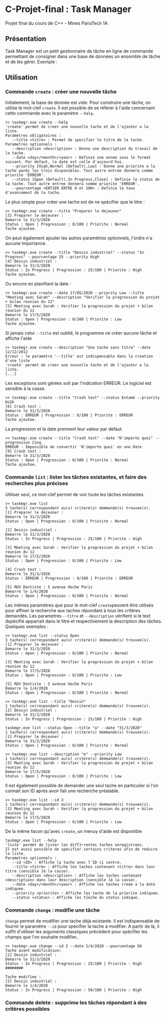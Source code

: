 # C-Projet-final : Task Manager
Projet final du cours de C++ - Mines ParisTech 1A

## Présentation
Task Manager est un petit gestionnaire de tâche en ligne de commande permettant de consigner dans une base de données un ensemble de tâche et de les gérer.
Exemple :

## Utilisation
### Commande `create` : créer une nouvelle tâche
Initialement, la base de donnée est vide. Pour construire une tâche, on utilise le mot-clef `create`.
Il est possible de se réferer à l'aide concernant cette commande avec le paramètre `--help`.
```
>> taskmgr.exe create --help
'create' permet de creer une nouvelle tache et de l'ajouter a la liste.
Parametres obligatoires :
   --title <titre> : Permet de specifier le titre de la tache.
Parametres optionnels :
   --description <description> : Donne une description du travail de la tache.
   --date <day>/<month>/<year> : Definie une annee sous le format suivant. Par defaut, la date est celle d'aujourd'hui.
   --priority [High,Normal (Default),Low] : Donne une priorite a la tache parmi les trois disponibles. Tout autre entree donnera comme priorite 'ERREUR'.
   --status [Open (Default),In Progress,Close] : Definie le status de la tache. Tout autre entree donnera comme priorite 'ERREUR'.
   --pourcentage <ENTIER ENTRE 0 et 100> : Definie le taux d'avancement de la tache.
```

Le plus simple pour créer une tache est de ne spécifier que le titre :
```
>> taskmgr.exe create --title "Preparer le dejeuner"
[3] Preparer le dejeuner :
Demarre le 31/3/2020
Status : Open | Progression : 0/100 | Priorite : Normal
Tache ajoutee.
```
On peut également ajouter les autres paramètres optionnels, l'ordre n'a aucune importance.
```
>> taskmgr.exe create --title "Dessin industriel" --status "In Progress" --pourcentage 25 --priority High
[4] Dessin industriel :
Demarre le 31/3/2020
Status : In Progress | Progression : 25/100 | Priorite : High
Tache ajoutee.
```
Ou encore en planifiant la date :
```
>> taskmgr.exe create --date 17/05/2020 --priority Low --title "Meeting avec Sarah" --description "Verifier la progression du projet + bilan reunion du 12"
[5] Meeting avec Sarah : Verifier la progression du projet + bilan reunion du 12
Demarre le 17/5/2020
Status : Open | Progression : 0/100 | Priorite : Low
Tache ajoutee.
```

Si jamais celui `--title` est oublié, le programme ne créer aucune tâche et affiche l'aide
```
>> taskmgr.exe create --description "Une tache sans titre" --date 12/12/2012
Erreur : le parametre '--title' est indispensable dans la creation d'une liste
'create' permet de creer une nouvelle tache et de l'ajouter a la liste.
[...]
```

Les exceptions sont gérées soit par l'indication ERREUR. Le logiciel est sensible à la casse.
```
>> taskmgr.exe create --title "Crash test" --status Entamé --priority HiGh
[6] Crash test :
Demarre le 31/3/2020
Status : ERREUR | Progression : 0/100 | Priorite : ERREUR
Tache ajoutee.
```

La progression et la date prennent leur valeur par defaut.
```
>> taskmgr.exe create --title "Crash test" --date "N'importe quoi" --progression Cinq
ERREUR : Impossible de convertir 'N'importe quoi' en une Date
[9] Crash test :
Demarre le 31/3/2020
Status : Open | Progression : 0/100 | Priorite : Normal
Tache ajoutee.
```

### Commande `list` : lister les tâches existantes, et faire des recherches plus précises
Utiliser seul, ce mot-clef permet de voir toute les tâches existantes.
```
>> taskmgr.exe list
5 tache(s) correspondant au(x) critere(s) demmande(s) trouvee(s).
[1] Preparer le dejeuner :
Demarre le 31/3/2020
Status : Open | Progression : 0/100 | Priorite : Normal

[2] Dessin industriel :
Demarre le 31/3/2020
Status : In Progress | Progression : 25/100 | Priorite : High

[3] Meeting avec Sarah : Verifier la progression du projet + bilan reunion du 12
Demarre le 17/5/2020
Status : Open | Progression : 0/100 | Priorite : Low

[4] Crash test :
Demarre le 31/3/2020
Status : ERREUR | Progression : 0/100 | Priorite : ERREUR

[5] RDV Dentiste : 5 avenue Hoche Paris
Demarre le 1/4/2020
Status : Open | Progression : 0/100 | Priorite : Normal
```

Les mêmes paramètres que pour le mot-clef `create`peuvent être utilisés pour affiner la recherche aux taches répondant à tous les critères demandés. Les parametres `--titre` et `--description` vérifient si le text dspécifié apparrait dans le titre et respectivement la description des tâches.
Quelques exemples :
```
>> taskmgr.exe list --status Open
3 tache(s) correspondant au(x) critere(s) demmande(s) trouvee(s).
[1] Preparer le dejeuner :
Demarre le 31/3/2020
Status : Open | Progression : 0/100 | Priorite : Normal

[3] Meeting avec Sarah : Verifier la progression du projet + bilan reunion du 12
Demarre le 17/5/2020
Status : Open | Progression : 0/100 | Priorite : Low

[5] RDV Dentiste : 5 avenue Hoche Paris
Demarre le 1/4/2020
Status : Open | Progression : 0/100 | Priorite : Normal
```

```
>> taskmgr.exe list --title "Dessin"
1 tache(s) correspondant au(x) critere(s) demmande(s) trouvee(s).
[2] Dessin industriel :
Demarre le 31/3/2020
Status : In Progress | Progression : 25/100 | Priorite : High
```

```
taskmgr.exe list --status Open --title "a" --date "31/3/2020"
1 tache(s) correspondant au(x) critere(s) demmande(s) trouvee(s).
[1] Preparer le dejeuner :
Demarre le 31/3/2020
Status : Open | Progression : 0/100 | Priorite : Normal
```

```
>> taskmgr.exe list --description "e" --priority Low
1 tache(s) correspondant au(x) critere(s) demmande(s) trouvee(s).
[3] Meeting avec Sarah : Verifier la progression du projet + bilan reunion du 12
Demarre le 17/5/2020
Status : Open | Progression : 0/100 | Priorite : Low
```

Il est également possible de demander une seul tache en particulier si l'on connait son ID après avoir fait une recherche préalable.
```
>> taskmgr.exe list --id 3
1 tache(s) correspondant au(x) critere(s) demmande(s) trouvee(s).
[3] Meeting avec Sarah : Verifier la progression du projet + bilan reunion du 12
Demarre le 17/5/2020
Status : Open | Progression : 0/100 | Priorite : Low
```

De la même facon qu'avec `create`, un menuy d'aide est disponible
```
taskmgr.exe list --help
'liste' permet de lister les diff├⌐rentes taches enregistrees.
Il est aussi possible de specifier certains criteres afin de reduire la liste.
Parametres optionnels :
   --id <ID> : Affiche la tache avec l'ID ci contre.
   --title <titre> : Affiche les taches contenant <titre> dans leur titre (sensible ├á la casse).
   --description <description> : Affiche les taches contenant <description> dans leur description (sensible ├á la casse).
   --date <day>/<month>/<year> : Affiche les taches creee a la date indiquee.
   --priority <priorite> : Affiche les tache de la priorite indiquee.
   --status <status> : Affiche les t├óche du status indique.
```

### Commande `change` : modifie une tâche
`change` permet de modifier une tache déjà existante.
Il est indispensable de fournir le paramètre `--id` pour spécifier la tache à modifier.
A partir de là, il suffit d'utiliser les arguments classiques précédent pour spécifier les champs que l'on souhaite modifier..
```
>> taskmgr.exe change --id 2 --date 1/4/2020 --pourcentage 50
Tache avant modification:
[2] Dessin industriel :
Demarre le 31/3/2020
Status : In Progress | Progression : 25/100 | Priorite : High
########

Tache modifiee :
[2] Dessin industriel :
Demarre le 1/4/2020
Status : In Progress | Progression : 50/100 | Priorite : High
```


### Commande delete : supprime les tâches répondant à des critères possibles
